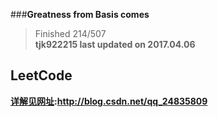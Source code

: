 ###__Greatness from Basis comes__    
 >Finished 214/507       
<strong>tjk922215 last updated on 2017.04.06              
## LeetCode
[详解见网址](http://blog.csdn.net/qq_24835809 "title"):http://blog.csdn.net/qq_24835809